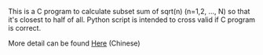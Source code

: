 This is a C program to calculate subset sum of sqrt(n) (n=1,2, ..., N) 
so that it's closest to half of all. 
Python script is intended to cross valid if C program is correct. 

More detail can be found [Here](https://blog.caref.xyz/math/sqrt-sum/) (Chinese)
